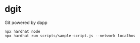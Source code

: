 # dgit
Git powered by dapp

```
npx hardhat node
npx hardhat run scripts/sample-script.js --network localhos
```